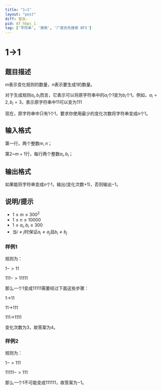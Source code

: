 ```yaml
---
title: "1→1"
layout: "post"
diff: 普及-
pid: AT_hbpc_1
tag: ['字符串', '搜索', '广度优先搜索 BFS']
---
```


# 1→1

## 题目描述

$m$表示变化规则的数量，$n$表示要生成$1$的数量。

对于生成规则$a_{i},b_{i}$而言，它表示可以将原字符串中的$a_{i}$个$1$变为$b_{i}$个$1$。例如，$a_{i}=2,b_{i}=3$，表示原字符串中$11$可以变为$111$

现在，原字符串中只有$1$个$1$，要求你使用最少的变化次数将字符串变成$n$个$1$。

## 输入格式

第一行，两个整数$m,n$；

第$2$~$m+1$行，每行两个整数$a_{i},b_{i}$；

## 输出格式

如果能将字符串变成$n$个$1$，输出$($变化次数$+1)$，否则输出$-1$。

## 说明/提示

- $1≤m≤300^{2}$
- $1≤n≤10000$
- $1≤a_{i},b_{i}≤300$
- 当$i≠j$时保证$a_{i}≠a_{j}$且$b_{i}≠b_{j}$


### 样例$1$

规则为：

$1->11$

$111->11111$

那么一个$1$变成$11111$需要经过下面这些步骤：

1->11

11->111

111->1111

变化次数为$3$，故答案为$4$。

### 样例$2$

规则为：

$1->111$

$11111->111$

那么一个$1$不可能变成$111111$，故答案为$-1$。


